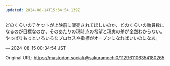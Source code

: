 ```yaml
---
updated: 2024-08-14T15:34:54.139Z
---
```


<p>どのくらいのチケットが上映前に販売されてほしいのか、どのくらいの動員数になるのが目標なのか、そのあたりの現時点の希望と現実の差が全然わからない。やっぱりもっといろいろなプロセスや指標がオープンになればいいのになあ。</p>

&mdash; 2024-08-15 00:34:54 JST

Original URL: https://mastodon.social/@sakuramochi0/112961106354180265
